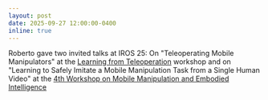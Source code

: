 ```yaml
---
layout: post
date: 2025-09-27 12:00:00-0400
inline: true
---
```


Roberto gave two invited talks at IROS 25: On "Teleoperating Mobile Manipulators" at the [Learning from Teleoperation](https://sites.google.com/view/lfht-iros25-workshop-proposal/home) workshop and on "Learning to Safely Imitate a Mobile Manipulation Task from a Single Human Video" at the [4th Workshop on Mobile Manipulation and Embodied Intelligence](https://mobile-manipulation.net/events/moma-iros25/)